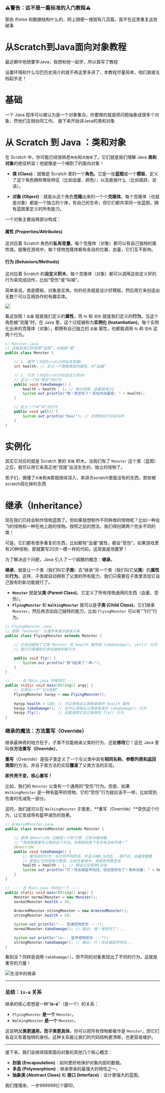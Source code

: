 ### ⚠警告：这不是一篇标准的入门教程⚠
那些 if/else 和数据结构什么的，网上随便一搜就有几百篇，我不在这里重复这些破事

# 从Scratch到Java面向对象教程

最近朝华他想要学Java，我想和他一起学，所以我写了教程

设置环境和什么勾巴历史简介的就不再这里多讲了，本教程尽量简单，咱们直接五档起步走！

# 基础
一个 Java 程序可以被认为是一个对象集合。你要做的就是把问题抽象成很多个对象，然他们互相协同工作。
接下来开始讲Java的类和对象

# 从 Scratch 到 Java ：类和对象

在 Scratch 中，你可能已经很熟悉`角色`和`克隆体`了。它们就是我们理解 Java **类和对象**的绝佳桥梁！他就像是一个阉割了的面向对象！

*   **类 (Class)**：就像是 Scratch 里的一个**角色**。它是一张**蓝图**或一个**模板**，定义了这个角色拥有哪些特征（比如血量、颜色），以及能做什么（比如跳跃、说话）。

*   **对象 (Object)**：就是从这个角色**克隆**出来的一个个**克隆体**。每个克隆体（也就是对象）都是一个独立的个体，有自己的生命，但它们都共享同一张蓝图，拥有蓝图里定义的所有能力。

一个对象主要由两部分构成：

#### **属性 (Properties/Attributes)**

这对应着 Scratch 角色的**私有变量**。每个克隆体（对象）都可以有自己独特的属性值。就像在游戏中，每个怪物克隆体都有各自的位置、血量，它们互不影响。

#### **行为 (Behaviors/Methods)**

这对应着 Scratch 的**自定义积木**。每个克隆体（对象）都可以调用这些定义好的行为来完成动作，比如“受伤”或“叫喊”。

简单来说，类是模板，对象是实体。你的任务就是设计好模板，然后用它来创造出无数个可以互相协作的有趣实体。

![](./1.png)

看这张图！`血量` 就是我们定义的**属性**，而 `叫` 和 `受伤` 就是我们定义的**行为**。当这个角色被“克隆”时，在 Java 里，这个过程被称为**实例化 (Instantiation)**。每个实例化出来的克隆体（对象），都拥有自己独立的 `血量` 属性，也都能调用 `叫` 和 `受伤` 这两个行为。

```java
// Monster.java
// 这就是我们的怪物“蓝图”，也就是“类”
public class Monster {

    // 1. 属性 (对应Scratch的私有变量)
    int health; // 定义一个整数类型的属性，叫“血量”

    // 2. 行为 (对应Scratch的自定义积木)
    // 定义一个叫“受伤”的行为
    public void takeDamage() {
        health = health - 1; // 每次调用，血量就减少1
        System.out.println("嗷！我受伤了！现在的血量是: " + health);
    }

    // 定义一个叫“叫”的行为
    public void yell() {
        System.out.println("Baa!"); // 在控制台打印出叫声
    }
}
```

# 实例化

其实它对应的就是 Scratch 里的 `克隆` 积木。当我们有了 `Monster` 这个类（蓝图）之后，就可以用它来真正地“克隆”出活生生的、独立的怪物了。

孩子们，搞懂了`对象`和`类`那就继续深入，来讲点scratch里面没有的东西，那些被scratch简化掉的东西

# 继承（Inheritance）

现在我们已经会制作怪物蓝图了。但如果我想制作不同种类的怪物呢？比如一种会飞的怪物和一种在地上跑的怪物。按照之前的想法，我们得创建两个完全不同的类！

可是，它们都有很多重复的东西，比如都有“血量”属性，都会“受伤”。如果游戏里有20种怪物，那就要写20次一模一样的代码，这简直是场噩梦！

为了解决这个问题，Java 引入了一个超酷的概念：**继承**。

**继承**，就是让一个类（我们叫它**子类**）去“继承”另一个类（我们叫它**父类**）的**属性**和**行为**。这样，子类就自动拥有了父类的所有能力，我们只需要在子类里添加它自己独有的新功能就行了。

*   **`Monster`** 就是**父类 (Parent Class)**，它定义了所有怪物通用的东西（血量、受伤）。
*   **`FlyingMonster`** 和 **`WalkingMonster`** 就可以是**子类 (Child Class)**。它们继承 `Monster`，然后再添加自己独特的能力，比如 `FlyingMonster` 可以有“飞行”行为。

```java
// FlyingMonster.java
// 使用 "extends" 关键字来表示继承关系
public class FlyingMonster extends Monster {

    // 它自动拥有了父类 Monster 的 health 属性和 takeDamage(), yell() 行为
    // 我们只需要给它添加独有的新行为

    public void fly() {
        System.out.println("我飞起来了！咻~");
    }
}

// ---- 在 Main.java 中使用它 ----
public static void main(String[] args) {
    // 实例化一个“飞行怪物”
    FlyingMonster harpy = new FlyingMonster();
    
    harpy.health = 120; // 可以使用从父类继承来的 health 属性
    harpy.takeDamage(); // 也可以调用从父类继承来的 takeDamage() 行为
    harpy.fly();        // 还能调用它自己独有的 fly() 行为
}
```

### 继承的魔法：方法重写（Override）

继承最神奇的地方在于，子类不仅能继承父类的行为，还能**修改**它！这在 Java 里叫做**方法重写（Override）**。

**重写**（Override）是指子类定义了一个与父类中具有**相同名称、参数列表和返回类型**的方法，并且子类方法的实现**覆盖**了父类方法的实现。

**即外壳不变，核心重写！**

比如，我们的 `Monster` 父类有一个通用的“受伤”行为。但是，如果 `WalkingMonster` 是一种有盔甲的怪物，它的“受伤”行为就应该不一样，比如受到伤害时先减免一部分。

这时，我们就可以在 `WalkingMonster` 子类里，**重写（Override）**受伤这个行为，让它变成带有盔甲减伤的效果。

```java
// ArmoredMonster.java
public class ArmoredMonster extends Monster {

    // 使用 @Override 注解是一个好习惯，它告诉编译器：
    // “我就是要重写父类的这个方法，你帮我检查下名字有没有写错！”
    @Override
    public void takeDamage() {
        // 重写后的行为：先打印不同的话，并且只掉0.5的血...哦不对，血量是整数
        // 那就让它的防御力更高，比如伤害减半，或者有特殊音效
        health = health - 1; // 假设它还是掉1点血
        System.out.println("叮！攻击被盔甲挡住，但还是受伤了！剩余血量: " + health);
    }
}

// ---- 在 Main.java 中对比一下 ----
public static void main(String[] args) {
    Monster normalMonster = new Monster();
    normalMonster.health = 50;
    
    ArmoredMonster strongMonster = new ArmoredMonster();
    strongMonster.health = 50;

    System.out.println("--- 普通怪物受伤 ---");
    normalMonster.takeDamage(); // 输出: 嗷！我受伤了！...

    System.out.println("\n--- 盔甲怪物受伤 ---");
    strongMonster.takeDamage(); // 输出: 叮！攻击被盔甲挡住...
}
```
看到没？同样是调用 `takeDamage()`，但不同的对象表现出了不同的行为，这就是重写的力量！

![生活中的继承](./2.jpg)

---

### 总结：`is-a` 关系

继承的核心思想是一种“**is-a**”（是一个）的关系：

* `FlyingMonster` **是一个** `Monster`。
* `WalkingMonster` **是一个** `Monster`。

这说明**父类更通用，而子类更具体**。你可以把所有怪物都看作是 `Monster`，但它们各自又有着独特的身份。这种关系能让我们的代码结构更清晰，也更容易维护。


---

接下来，我们会继续探索面向对象的其他几个核心概念：

*   **封装 (Encapsulation)**：如何更好地保护对象内部的数据。
*   **多态 (Polymorphism)**：继承带来的最强大的特性之一。
*   **抽象类 (Abstract Class)** 和 **接口 (Interface)**：设计更强大的蓝图。

我们慢慢来，一步999999亿个脚印。
